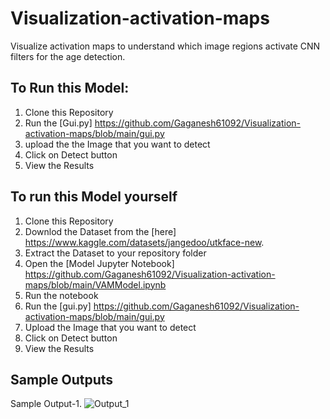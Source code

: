 # Visualization-activation-maps
Visualize activation maps to understand which image regions activate CNN filters for the age detection.
## To Run this Model:
1. Clone this Repository
2. Run the [Gui.py] https://github.com/Gaganesh61092/Visualization-activation-maps/blob/main/gui.py
3. upload the the Image that you want to detect
4. Click on Detect button
5. View the Results


## To run this Model yourself
1. Clone this Repository
2. Downlod the Dataset from the [here] https://www.kaggle.com/datasets/jangedoo/utkface-new.
3. Extract the Dataset to your repository folder
4. Open the [Model Jupyter Notebook] https://github.com/Gaganesh61092/Visualization-activation-maps/blob/main/VAMModel.ipynb
5. Run the notebook
6. Run the [gui.py] https://github.com/Gaganesh61092/Visualization-activation-maps/blob/main/gui.py
7. Upload the Image that you want to detect
8. Click on Detect button
9. View the Results


## Sample Outputs
Sample Output-1. ![Output_1](https://github.com/Gaganesh61092/Visualization-activation-maps/assets/168741795/995c331f-fa2d-4d1f-83a6-b3ccc244cc26)

